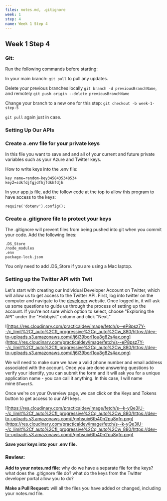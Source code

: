 ```yaml
---
files: notes.md, .gitignore
week: 1
step: 4
name: Week 1 Step 4
---
```


## Week 1 Step 4

### Git:

Run the following commands before starting:

In your main branch: `git pull` to pull any updates.

Delete your previous branches locally `git branch -d previousBranchName`, and remotely `git push origin --delete previousBranchName`

Change your branch to a new one for this step: `git checkout -b week-1-step-5`

`git pull` again just in case.


### Setting Up Our APIs

### Create a .env file for your private keys

In this file you want to save and and all of your current and future private variables such as your Azure and Twitter keys.

How to write keys into the .env file:

```
key_name=random-key3458435348534
key2=sdkfdjfgjdfhjfdkhfdjh
```

In your app.js file, add the follow code at the top to allow this program to have access to the keys:

```
require('dotenv').config();
```

### Create a .gitignore file to protect your keys

The .gitignore will prevent files from being pushed into git when you commit your code. Add the following lines:

```
.DS_Store
/node_modules
.env
package-lock.json
```

You only need to add .DS_Store if you are using a Mac laptop.

### Setting up the Twitter API with Twit

Let's start with creating our Individual Developer Account on Twitter, which will allow us to get access to the Twitter API. First, log into twitter on the computer and navigate to the [developer](https://developer.twitter.com/en/application/use-case) website. Once logged in, it will ask us some questions to guide us through the process of setting up the account. If you're not sure which option to select, choose "Exploring the API" under the "Hobbyist" column and click "Next."

![https://res.cloudinary.com/practicaldev/image/fetch/s--eP8psz7Y--/c_limit%2Cf_auto%2Cfl_progressive%2Cq_auto%2Cw_880/https://dev-to-uploads.s3.amazonaws.com/i/j6i39borl1ou8g82s4ax.png](https://res.cloudinary.com/practicaldev/image/fetch/s--eP8psz7Y--/c_limit%2Cf_auto%2Cfl_progressive%2Cq_auto%2Cw_880/https://dev-to-uploads.s3.amazonaws.com/i/j6i39borl1ou8g82s4ax.png)

We will need to make sure we have a valid phone number and email address associated with the account. Once you are done answering questions to verify your identify, you can submit the form and it will ask you for a unique application name - you can call it anything. In this case, I will name mine `BTweetS`.

Once we're on your Overview page, we can click on the Keys and Tokens button to get access to our API keys.

![https://res.cloudinary.com/practicaldev/image/fetch/s--k-yQe3iU--/c_limit%2Cf_auto%2Cfl_progressive%2Cq_auto%2Cw_880/https://dev-to-uploads.s3.amazonaws.com/i/gnhsuix6tb40n2pu8qfn.png](https://res.cloudinary.com/practicaldev/image/fetch/s--k-yQe3iU--/c_limit%2Cf_auto%2Cfl_progressive%2Cq_auto%2Cw_880/https://dev-to-uploads.s3.amazonaws.com/i/gnhsuix6tb40n2pu8qfn.png)

**Save your keys into your .env file.**

### Review:

**Add to your notes.md file:** why do we have a separate file for the keys? what does the .gitignore file do? what do the keys from the Twitter developer portal allow you to do?

**Make a Pull Request:** will all the files you have added or changed, including your notes.md file.
